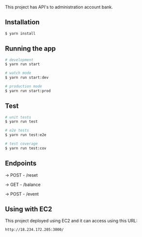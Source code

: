 This project has API's to administration account bank.

## Installation

```bash
$ yarn install
```

## Running the app

```bash
# development
$ yarn run start

# watch mode
$ yarn run start:dev

# production mode
$ yarn run start:prod
```

## Test

```bash
# unit tests
$ yarn run test

# e2e tests
$ yarn run test:e2e

# test coverage
$ yarn run test:cov
```


## Endpoints 

-> POST - /reset

-> GET - /balance

-> POST - /event

## Using with EC2
  This project deployed using EC2 and it can access using this URL:

 ```bash
http://18.234.172.205:3000/
```




  
